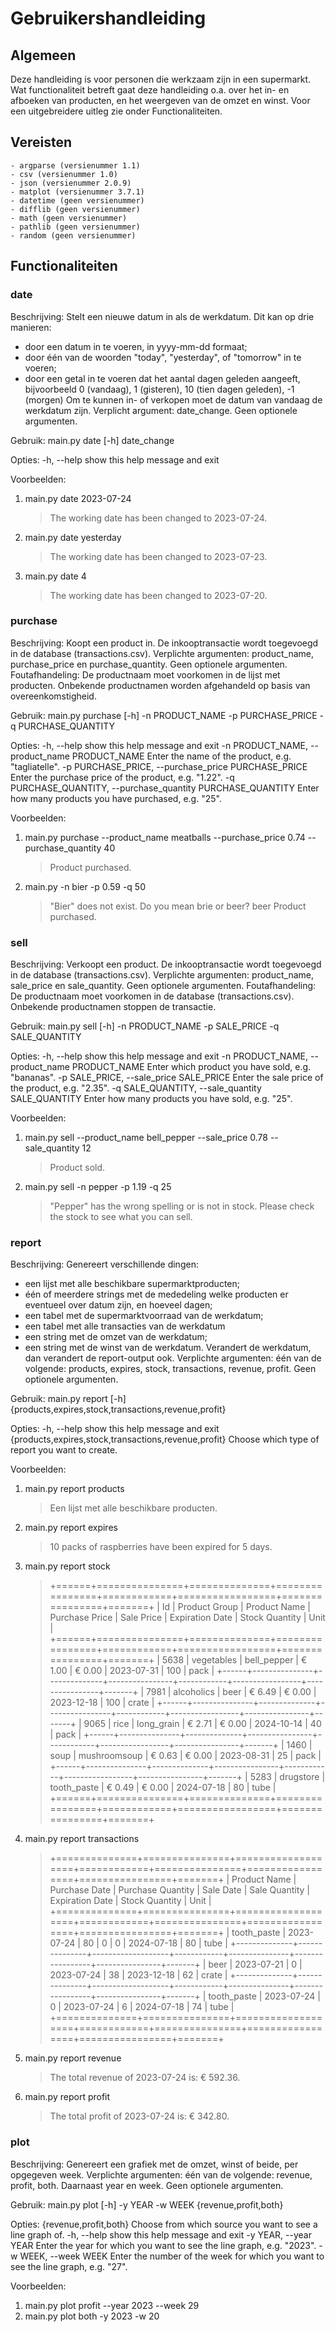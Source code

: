 # Gebruikershandleiding

## Algemeen
Deze handleiding is voor personen die werkzaam zijn in een supermarkt. Wat functionaliteit betreft gaat deze handleiding o.a. over het in- en afboeken van producten, en het weergeven van de omzet en winst. Voor een uitgebreidere uitleg zie onder Functionaliteiten.


## Vereisten
	- argparse (versienummer 1.1)
	- csv (versienummer 1.0)
	- json (versienummer 2.0.9)
	- matplot (versienummer 3.7.1)
	- datetime (geen versienummer)
	- difflib (geen versienummer)
	- math (geen versienummer)
	- pathlib (geen versienummer)
	- random (geen versienummer)


## Functionaliteiten

### date
Beschrijving:
Stelt een nieuwe datum in als de werkdatum. Dit kan op drie manieren:
- door een datum in te voeren, in yyyy-mm-dd formaat;
- door één van de woorden "today", "yesterday", of "tomorrow" in te voeren;
- door een getal in te voeren dat het aantal dagen geleden aangeeft, bijvoorbeeld 0 (vandaag), 1 (gisteren), 10 (tien dagen geleden), -1 (morgen)
Om te kunnen in- of verkopen moet de datum van vandaag de werkdatum zijn. 
Verplicht argument: date_change. Geen optionele argumenten.

Gebruik: main.py date [-h] date_change

Opties:
  -h, --help   show this help message and exit

Voorbeelden:
1. main.py date 2023-07-24
   > The working date has been changed to 2023-07-24.
2. main.py date yesterday
   > The working date has been changed to 2023-07-23.
3. main.py date 4
   > The working date has been changed to 2023-07-20.


### purchase
Beschrijving:
Koopt een product in. De inkooptransactie wordt toegevoegd in de database (transactions.csv).
Verplichte argumenten: product_name, purchase_price en purchase_quantity. Geen optionele argumenten.
Foutafhandeling: De productnaam moet voorkomen in de lijst met producten. Onbekende productnamen worden afgehandeld op basis van overeenkomstigheid.

Gebruik: main.py purchase [-h] -n PRODUCT_NAME -p PURCHASE_PRICE -q PURCHASE_QUANTITY

Opties:
  -h, --help            					show this help message and exit
  -n PRODUCT_NAME, --product_name PRODUCT_NAME			Enter the name of the product, e.g. "tagliatelle".
  -p PURCHASE_PRICE, --purchase_price PURCHASE_PRICE		Enter the purchase price of the product, e.g. "1.22".
  -q PURCHASE_QUANTITY, --purchase_quantity PURCHASE_QUANTITY	Enter how many products you have purchased, e.g. "25".
                        
Voorbeelden:
1. main.py purchase --product_name meatballs --purchase_price 0.74 --purchase_quantity 40
   > Product purchased.
2. main.py -n bier -p 0.59 -q 50
   > "Bier" does not exist.
   > Do you mean brie or beer? beer
   > Product purchased.

### sell
Beschrijving:
Verkoopt een product. De inkooptransactie wordt toegevoegd in de database (transactions.csv).
Verplichte argumenten: product_name, sale_price en sale_quantity. Geen optionele argumenten.
Foutafhandeling: De productnaam moet voorkomen in de database (transactions.csv). Onbekende productnamen stoppen de transactie.

Gebruik: main.py sell [-h] -n PRODUCT_NAME -p SALE_PRICE -q SALE_QUANTITY

Opties:
  -h, --help            				show this help message and exit
  -n PRODUCT_NAME, --product_name PRODUCT_NAME		Enter which product you have sold, e.g. "bananas".
  -p SALE_PRICE, --sale_price SALE_PRICE		Enter the sale price of the product, e.g. "2.35".
  -q SALE_QUANTITY, --sale_quantity SALE_QUANTITY	Enter how many products you have sold, e.g. "25".
                        
Voorbeelden:
1. main.py sell --product_name bell_pepper --sale_price 0.78 --sale_quantity 12
   > Product sold.
2. main.py sell -n pepper -p 1.19 -q 25
   > "Pepper" has the wrong spelling or is not in stock.
   > Please check the stock to see what you can sell.


### report
Beschrijving:
Genereert verschillende dingen:
- een lijst met alle beschikbare supermarktproducten;
- één of meerdere strings met de mededeling welke producten er eventueel over datum zijn, en hoeveel dagen;
- een tabel met de supermarktvoorraad van de werkdatum;
- een tabel met alle transacties van de werkdatum
- een string met de omzet van de werkdatum;
- een string met de winst van de werkdatum.
Verandert de werkdatum, dan verandert de report-output ook.
Verplichte argumenten: één van de volgende: products, expires, stock, transactions, revenue, profit. Geen optionele argumenten.

Gebruik: main.py report [-h] {products,expires,stock,transactions,revenue,profit}

Opties:
  -h, --help            					show this help message and exit
  {products,expires,stock,transactions,revenue,profit}		Choose which type of report you want to create.

Voorbeelden:
1. main.py report products
   > Een lijst met alle beschikbare producten.
2. main.py report expires
   > 10 packs of raspberries have been expired for 5 days.
3. main.py report stock
   > +======+===============+==============+================+============+=================+================+=======+
     |  Id  | Product Group | Product Name | Purchase Price | Sale Price | Expiration Date | Stock Quantity | Unit  |
     +======+===============+==============+================+============+=================+================+=======+
     | 5638 | vegetables    | bell_pepper  | €         1.00 | €     0.00 |   2023-07-31    |            100 | pack  |
     +------+---------------+--------------+----------------+------------+-----------------+----------------+-------+
     | 7981 | alcoholics    | beer         | €         6.49 | €     0.00 |   2023-12-18    |            100 | crate |
     +------+---------------+--------------+----------------+------------+-----------------+----------------+-------+
     | 9065 | rice          | long_grain   | €         2.71 | €     0.00 |   2024-10-14    |             40 | pack  |
     +------+---------------+--------------+----------------+------------+-----------------+----------------+-------+
     | 1460 | soup          | mushroomsoup | €         0.63 | €     0.00 |   2023-08-31    |             25 | pack  |
     +------+---------------+--------------+----------------+------------+-----------------+----------------+-------+
     | 5283 | drugstore     | tooth_paste  | €         0.49 | €     0.00 |   2024-07-18    |             80 | tube  |
     +======+===============+==============+================+============+=================+================+=======+
4. main.py report transactions
   > +==============+===============+===================+============+===============+=================+================+=======+
     | Product Name | Purchase Date | Purchase Quantity | Sale Date  | Sale Quantity | Expiration Date | Stock Quantity | Unit  |
     +==============+===============+===================+============+===============+=================+================+=======+
     | tooth_paste  |  2023-07-24   |                80 |          0 |             0 |   2024-07-18    |             80 | tube  |
     +--------------+---------------+-------------------+------------+---------------+-----------------+----------------+-------+
     | beer         |  2023-07-21   |                 0 | 2023-07-24 |            38 |   2023-12-18    |             62 | crate |
     +--------------+---------------+-------------------+------------+---------------+-----------------+----------------+-------+
     | tooth_paste  |  2023-07-24   |                 0 | 2023-07-24 |             6 |   2024-07-18    |             74 | tube  |
     +==============+===============+===================+============+===============+=================+================+=======+
5. main.py report revenue
   > The total revenue of 2023-07-24 is: € 592.36.
6. main.py report profit
   > The total profit of 2023-07-24 is: € 342.80.


### plot
Beschrijving:
Genereert een grafiek met de omzet, winst of beide, per opgegeven week.
Verplichte argumenten: één van de volgende: revenue, profit, both. Daarnaast year en week. Geen optionele argumenten.

Gebruik: main.py plot [-h] -y YEAR -w WEEK {revenue,profit,both}

Opties:
{revenue,profit,both}		Choose from which source you want to see a line graph of.
  -h, --help            	show this help message and exit
  -y YEAR, --year YEAR  	Enter the year for which you want to see the line graph, e.g. "2023".
  -w WEEK, --week WEEK  	Enter the number of the week for which you want to see the line graph, e.g. "27".

Voorbeelden:
1. main.py plot profit --year 2023 --week 29
2. main.py plot both -y 2023 -w 20